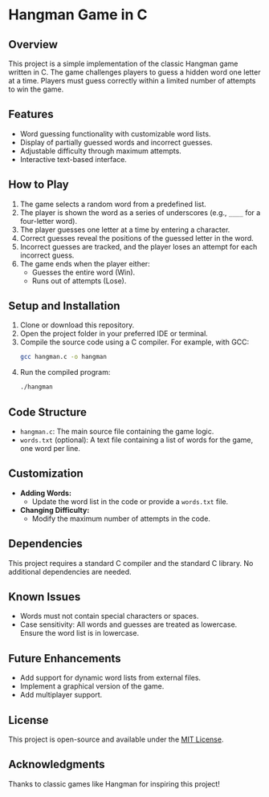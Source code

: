 # Hangman Game in C

## Overview
This project is a simple implementation of the classic Hangman game written in C. The game challenges players to guess a hidden word one letter at a time. Players must guess correctly within a limited number of attempts to win the game.

## Features
- Word guessing functionality with customizable word lists.
- Display of partially guessed words and incorrect guesses.
- Adjustable difficulty through maximum attempts.
- Interactive text-based interface.

## How to Play
1. The game selects a random word from a predefined list.
2. The player is shown the word as a series of underscores (e.g., `____` for a four-letter word).
3. The player guesses one letter at a time by entering a character.
4. Correct guesses reveal the positions of the guessed letter in the word.
5. Incorrect guesses are tracked, and the player loses an attempt for each incorrect guess.
6. The game ends when the player either:
   - Guesses the entire word (Win).
   - Runs out of attempts (Lose).

## Setup and Installation
1. Clone or download this repository.
2. Open the project folder in your preferred IDE or terminal.
3. Compile the source code using a C compiler. For example, with GCC:
   ```bash
   gcc hangman.c -o hangman
   ```
4. Run the compiled program:
   ```bash
   ./hangman
   ```

## Code Structure
- `hangman.c`: The main source file containing the game logic.
- `words.txt` (optional): A text file containing a list of words for the game, one word per line.

## Customization
- **Adding Words:**
  - Update the word list in the code or provide a `words.txt` file.
- **Changing Difficulty:**
  - Modify the maximum number of attempts in the code.

## Dependencies
This project requires a standard C compiler and the standard C library. No additional dependencies are needed.

## Known Issues
- Words must not contain special characters or spaces.
- Case sensitivity: All words and guesses are treated as lowercase. Ensure the word list is in lowercase.

## Future Enhancements
- Add support for dynamic word lists from external files.
- Implement a graphical version of the game.
- Add multiplayer support.

## License
This project is open-source and available under the [MIT License](LICENSE).

## Acknowledgments
Thanks to classic games like Hangman for inspiring this project!

